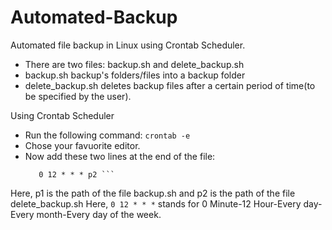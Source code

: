# Automated-Backup
Automated file backup in Linux using Crontab Scheduler.

- There are two files: backup.sh and delete\_backup.sh
- backup.sh backup's folders/files into a backup folder
- delete\_backup.sh deletes backup files after a certain period of time(to be specified by the user).

Using Crontab Scheduler

- Run the following command:
    ```crontab -e```
- Chose your favuorite editor.
- Now add these two lines at the end of the file:
    ```0 12 * * * p1
       0 12 * * * p2 ```
Here, p1 is the path of the file backup.sh and p2 is the path of the file delete\_backup.sh
Here, `0 12 * * *` stands for 0 Minute-12 Hour-Every day-Every month-Every day of the week.
